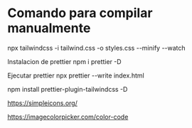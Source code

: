 # Comando para compilar manualmente

npx tailwindcss -i tailwind.css -o styles.css --minify --watch

Instalacion de prettier
npm i prettier -D

Ejecutar prettier
npx prettier --write index.html

npm install prettier-plugin-tailwindcss -D

https://simpleicons.org/

https://imagecolorpicker.com/color-code
